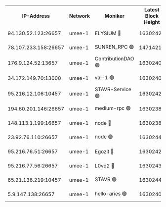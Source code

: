 


<table><tr><th>IP-Address</th><th>Network</th><th>Moniker</th><th>Latest Block Height</th><th>Earliest Block Height</th><th>Catching Up</th><th>Tx Index</th><th>Voting Power</th><th>Scan Time</th></tr><tr><td>94.130.52.123:26657</td><td>umee-1</td><td>ELYSIUM 🔴</td><td>16302427</td><td>3216011</td><td>False</td><td>off</td><td>27383252</td><td>2025-02-21T17:13:01.623033074UTC</td></tr><tr><td>78.107.233.158:26657</td><td>umee-1</td><td>SUNREN_RPC 🟢</td><td>14714211</td><td>13338194</td><td>False</td><td>on</td><td>0</td><td>2025-02-21T17:11:20.583010731UTC</td></tr><tr><td>176.9.124.52:13657</td><td>umee-1</td><td>ContributionDAO 🟢</td><td>16302406</td><td>13924595</td><td>False</td><td>on</td><td>0</td><td>2025-02-21T17:11:01.605946392UTC</td></tr><tr><td>34.172.149.70:13000</td><td>umee-1</td><td>val-1 🟢</td><td>16302402</td><td>14743001</td><td>False</td><td>off</td><td>0</td><td>2025-02-21T17:10:37.446564423UTC</td></tr><tr><td>95.216.12.106:10457</td><td>umee-1</td><td>STAVR-Service 🟢</td><td>16302424</td><td>15224001</td><td>False</td><td>on</td><td>0</td><td>2025-02-21T17:12:42.580232737UTC</td></tr><tr><td>194.60.201.146:26657</td><td>umee-1</td><td>medium-rpc 🟢</td><td>16302388</td><td>15489235</td><td>False</td><td>on</td><td>0</td><td>2025-02-21T17:09:21.638219067UTC</td></tr><tr><td>148.113.1.199:16657</td><td>umee-1</td><td>node 🔴</td><td>16302386</td><td>15872248</td><td>False</td><td>off</td><td>1666214</td><td>2025-02-21T17:09:12.349761293UTC</td></tr><tr><td>23.92.76.110:26657</td><td>umee-1</td><td>node 🟢</td><td>16302446</td><td>16142001</td><td>False</td><td>on</td><td>0</td><td>2025-02-21T17:14:47.092034563UTC</td></tr><tr><td>95.216.76.51:26657</td><td>umee-1</td><td>Egozit 🔴</td><td>16302427</td><td>16202427</td><td>False</td><td>off</td><td>38668321</td><td>2025-02-21T17:13:01.364171699UTC</td></tr><tr><td>95.216.77.56:26657</td><td>umee-1</td><td>L0vd2 🔴</td><td>16302439</td><td>16202439</td><td>False</td><td>off</td><td>38563632</td><td>2025-02-21T17:14:04.784948352UTC</td></tr><tr><td>65.21.136.219:10457</td><td>umee-1</td><td>STAVR 🟢</td><td>16302440</td><td>16298001</td><td>False</td><td>on</td><td>0</td><td>2025-02-21T17:14:13.385853390UTC</td></tr><tr><td>5.9.147.138:26657</td><td>umee-1</td><td>hello-aries 🟢</td><td>16302401</td><td>16300461</td><td>False</td><td>off</td><td>0</td><td>2025-02-21T17:10:32.084516620UTC</td></tr></table>